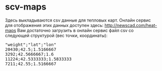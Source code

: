 # scv-maps
Здесь выкладываются csv данные для тепловых карт. Онлайн сервис для отображения этих данных доступен здесь: http://newscad.com/heat-maps
Вам достаточно загрузить в онлайн сервис файл csv со следующей структурой (вес точки, координаты): 
<pre>"weight";"lat";"lon"
20430;42.5;1.5166667
3292;42.5666667;1.6
11224;42.5333333;1.5833333
7211;42.55;1.5166667</pre>

